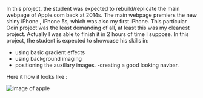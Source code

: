 In this project, the student was expected to rebuild/replicate the main webpage of Apple.com back at 2014s. 
The main webpage premiers the new shiny iPhone , iPhone 5s, which was also my first iPhone.
This particular Odin project was the least demanding of all, at least this was my cleanest project. 
Actually I was able to finish it in 2 hours of time I suppose.
In this project, the student is expected to showcase his skills in:
- using basic gradient effects
- using background imaging
- positioning the auxillary images.
-creating a good looking navbar.

Here it how it looks like :

![Image of apple](https://github.com/MYavuzYAGIS/ODINProjects/blob/master/ODIN%20Apple/apple.png)



